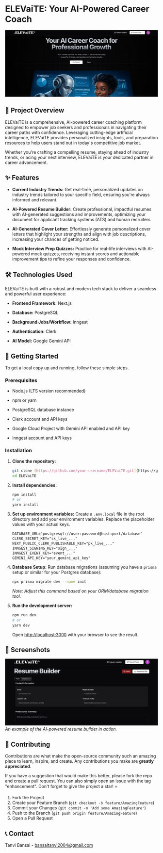 # ELEVaiTE: Your AI-Powered Career Coach

![ELEVaiTE Banner](./ELEVaiTE_Banner.png)

## 🚀 Project Overview

ELEVaiTE is a comprehensive, AI-powered career coaching platform designed to empower job seekers and professionals in navigating their career paths with confidence. Leveraging cutting-edge artificial intelligence, ELEVaiTE provides personalized insights, tools, and preparation resources to help users stand out in today's competitive job market.

Whether you're crafting a compelling resume, staying ahead of industry trends, or acing your next interview, ELEVaiTE is your dedicated partner in career advancement.

## ✨ Features

* **Current Industry Trends:** Get real-time, personalized updates on industry trends tailored to your specific field, ensuring you're always informed and relevant.

* **AI-Powered Resume Builder:** Create professional, impactful resumes with AI-generated suggestions and improvements, optimizing your document for applicant tracking systems (ATS) and human recruiters.

* **AI-Generated Cover Letter:** Effortlessly generate personalized cover letters that highlight your strengths and align with job descriptions, increasing your chances of getting noticed.

* **Mock Interview Prep Quizzes:** Practice for real-life interviews with AI-powered mock quizzes, receiving instant scores and actionable improvement tips to refine your responses and confidence.

## 🛠️ Technologies Used

ELEVaiTE is built with a robust and modern tech stack to deliver a seamless and powerful user experience:

* **Frontend Framework:** Next.js

* **Database:** PostgreSQL

* **Background Jobs/Workflow:** Inngest

* **Authentication:** Clerk

* **AI Model:** Google Gemini API

## 🏁 Getting Started

To get a local copy up and running, follow these simple steps.

### Prerequisites

* Node.js (LTS version recommended)

* npm or yarn

* PostgreSQL database instance

* Clerk account and API keys

* Google Cloud Project with Gemini API enabled and API key

* Inngest account and API keys

### Installation

1. **Clone the repository:**

   ```bash
   git clone [https://github.com/your-username/ELEVaiTE.git](https://github.com/your-username/ELEVaiTE.git)
   cd ELEVaiTE
   ```

2. **Install dependencies:**

   ```bash
   npm install
   # or
   yarn install
   ```

3. **Set up environment variables:**
   Create a `.env.local` file in the root directory and add your environment variables. Replace the placeholder values with your actual keys.

   ```
   DATABASE_URL="postgresql://user:password@host:port/database"
   CLERK_SECRET_KEY="sk_live_..."
   NEXT_PUBLIC_CLERK_PUBLISHABLE_KEY="pk_live_..."
   INNGEST_SIGNING_KEY="sign_..."
   INNGEST_EVENT_KEY="event_..."
   GEMINI_API_KEY="your_gemini_api_key"
   ```

4. **Database Setup:**
   Run database migrations (assuming you have a `prisma` setup or similar for your Postgres database):

   ```bash
   npx prisma migrate dev --name init
   ```

   *Note: Adjust this command based on your ORM/database migration tool.*

5. **Run the development server:**

   ```bash
   npm run dev
   # or
   yarn dev
   ```

   Open [http://localhost:3000](http://localhost:3000) with your browser to see the result.

## 📸 Screenshots

![Resume Builder Screenshot](Resume_Builder.png)
*An example of the AI-powered resume builder in action.*

## 🤝 Contributing

Contributions are what make the open-source community such an amazing place to learn, inspire, and create. Any contributions you make are **greatly appreciated**.

If you have a suggestion that would make this better, please fork the repo and create a pull request. You can also simply open an issue with the tag "enhancement".
Don't forget to give the project a star! ⭐

1. Fork the Project
2. Create your Feature Branch (`git checkout -b feature/AmazingFeature`)
3. Commit your Changes (`git commit -m 'Add some AmazingFeature'`)
4. Push to the Branch (`git push origin feature/AmazingFeature`)
5. Open a Pull Request

## 📞 Contact

Tanvi Bansal - [bansaltanvi2004@gmail.com](mailto:bansaltanvi2004@gmail.com)
